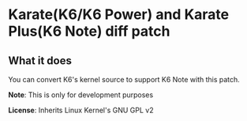 Karate(K6/K6 Power) and Karate Plus(K6 Note) diff patch
=======================================================
## What it does

You can convert K6's kernel source to support K6 Note with this patch. 

__Note__: This is only for development purposes

**License**: Inherits Linux Kernel's GNU GPL v2
